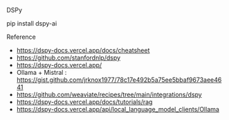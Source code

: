DSPy

pip install dspy-ai

Reference
- https://dspy-docs.vercel.app/docs/cheatsheet
- https://github.com/stanfordnlp/dspy
- https://dspy-docs.vercel.app/
- Ollama + Mistral : https://gist.github.com/jrknox1977/78c17e492b5a75ee5bbaf9673aee4641
- https://github.com/weaviate/recipes/tree/main/integrations/dspy
- https://dspy-docs.vercel.app/docs/tutorials/rag
- https://dspy-docs.vercel.app/api/local_language_model_clients/Ollama